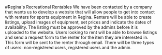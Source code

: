 #Regina's Recreational Rentables
We have been contacted by a company that wants us to develop a website that will allow people to get into contact with renters for sports equipment in Regina. Renters will be able to create listings, upload images of equipment, set prices and indicate the dates of availability. The listing must be approved by the admins before it is uploaded to the website. Users looking to rent will be able to browse listings and send a request form to the renter for the item they are interested in. This form will be sent to the renter through email. There will be three types of users: non-registered users, registered users and the admin. 